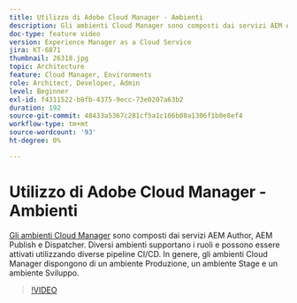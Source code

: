 ```yaml
---
title: Utilizzo di Adobe Cloud Manager - Ambienti
description: Gli ambienti Cloud Manager sono composti dai servizi AEM Author, AEM Publish e Dispatcher. Diversi ambienti supportano i ruoli e possono essere attivati utilizzando diverse pipeline CI/CD. In genere, gli ambienti Cloud Manager dispongono di un ambiente Produzione, un ambiente Stage e un ambiente Sviluppo.
doc-type: feature video
version: Experience Manager as a Cloud Service
jira: KT-6871
thumbnail: 26318.jpg
topic: Architecture
feature: Cloud Manager, Environments
role: Architect, Developer, Admin
level: Beginner
exl-id: f4311522-b8fb-4375-9ecc-73e0207a63b2
duration: 192
source-git-commit: 48433a5367c281cf5a1c106b08a1306f1b0e8ef4
workflow-type: tm+mt
source-wordcount: '93'
ht-degree: 0%

---
```


# Utilizzo di Adobe Cloud Manager - Ambienti

[Gli ambienti Cloud Manager](https://experienceleague.adobe.com/docs/experience-manager-cloud-manager/using/how-to-use/manage-your-environment.html?lang=it) sono composti dai servizi AEM Author, AEM Publish e Dispatcher. Diversi ambienti supportano i ruoli e possono essere attivati utilizzando diverse pipeline CI/CD. In genere, gli ambienti Cloud Manager dispongono di un ambiente Produzione, un ambiente Stage e un ambiente Sviluppo.

>[!VIDEO](https://video.tv.adobe.com/v/26318?quality=12&learn=on)
